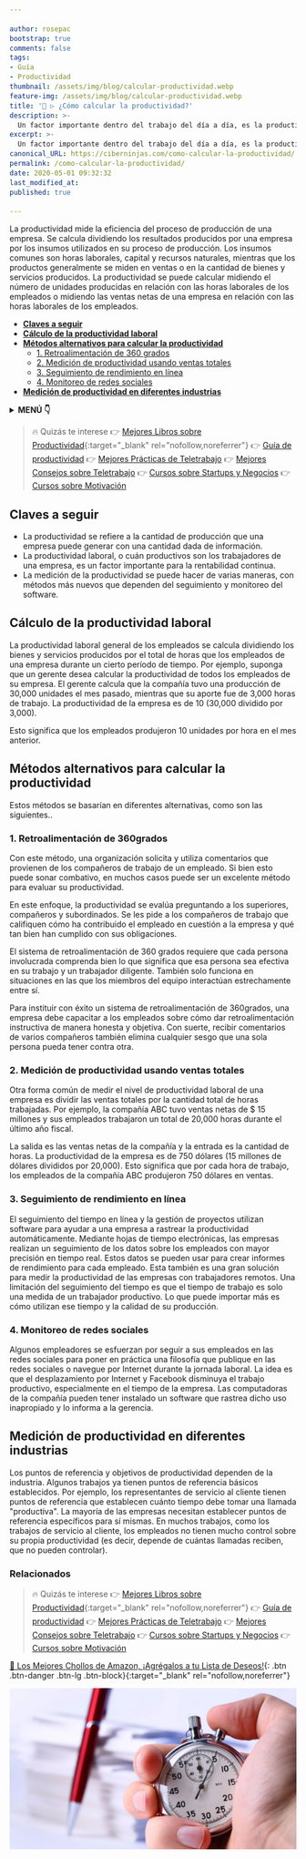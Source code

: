 ```yaml
---

author: rosepac
bootstrap: true
comments: false
tags:
- Guía
- Productividad
thumbnail: /assets/img/blog/calcular-productividad.webp
feature-img: /assets/img/blog/calcular-productividad.webp
title: '💼 ▷ ¿Cómo calcular la productividad?'
description: >-
  Un factor importante dentro del trabajo del día a día, es la productividad. Pero, ¿Cómo la podemos calcular?
excerpt: >-
  Un factor importante dentro del trabajo del día a día, es la productividad. Pero, ¿Cómo la podemos calcular?
canonical_URL: https://ciberninjas.com/como-calcular-la-productividad/
permalink: /como-calcular-la-productividad/
date: 2020-05-01 09:32:32
last_modified_at: 
published: true

---
```


La productividad mide la eficiencia del proceso de producción de una empresa. Se calcula dividiendo los resultados producidos por una empresa por los insumos utilizados en su proceso de producción. Los insumos comunes son horas laborales, capital y recursos naturales, mientras que los productos generalmente se miden en ventas o en la cantidad de bienes y servicios producidos. La productividad se puede calcular midiendo el número de unidades producidas en relación con las horas laborales de los empleados o midiendo las ventas netas de una empresa en relación con las horas laborales de los empleados.

- [**Claves a seguir**](#claves-a-seguir)
- [**Cálculo de la productividad laboral**](#cálculo-de-la-productividad-laboral)
- [**Métodos alternativos para calcular la productividad**](#métodos-alternativos-para-calcular-la-productividad)
  - [1. Retroalimentación de 360 ​​grados](#1-retroalimentación-de-360-grados)
  - [2. Medición de productividad usando ventas totales](#2-medición-de-productividad-usando-ventas-totales)
  - [3. Seguimiento de rendimiento en línea](#3-seguimiento-de-rendimiento-en-línea)
  - [4. Monitoreo de redes sociales](#4-monitoreo-de-redes-sociales)
- [**Medición de productividad en diferentes industrias**](#medición-de-productividad-en-diferentes-industrias)

<details>
<summary><strong>MENÚ 👇</strong><span><a name="menu"></a></span></summary>
<nav class="menu">
  <ol>
    <li><a href="/como-calcular-la-productividad/#claves-a-seguir">Claves a seguir</a></li>
    <li><a href="/como-calcular-la-productividad/#cálculo-de-la-productividad-laboral">Cálculo de la productividad laboral</a></li>
    <li><a href="/como-calcular-la-productividad/#métodos-alternativos-para-calcular-la-productividad">Métodos alternativos para calcular la productividad</a></li>
    <li><a href="/como-calcular-la-productividad/#medición-de-productividad-en-diferentes-industrias">Medición de productividad en diferentes industrias</a></li>
  </ol>
</nav>
</details>

> 🔥 Quizás te interese 👉 [Mejores Libros sobre Productividad](https://www.amazon.es/shop/cibercursos?listId=1MPWF36J3BPEI){:target="_blank" rel="nofollow,noreferrer"} 👉 [Guía de productividad](/guia-productividad-definitiva/) 👉 [Mejores Prácticas de Teletrabajo](https://ciberninjas.com/mejores-practicas-trabajar-desde-casa/) 👉 [Mejores Consejos sobre Teletrabajo](https://ciberninjas.com/mejores-consejos-trabajar-desde-casa/) 👉 [Cursos sobre Startups y Negocios](https://ciberninjas.com/cursos-otras-tematicas/#negocio) 👉 [Cursos sobre Motivación](https://ciberninjas.com/cursos-otras-tematicas/#motivaci%C3%B3n) 

## **Claves a seguir**

- La productividad se refiere a la cantidad de producción que una empresa puede generar con una cantidad dada de información.
- La productividad laboral, o cuán productivos son los trabajadores de una empresa, es un factor importante para la rentabilidad continua.
- La medición de la productividad se puede hacer de varias maneras, con métodos más nuevos que dependen del seguimiento y monitoreo del software.

## **Cálculo de la productividad laboral**

La productividad laboral general de los empleados se calcula dividiendo los bienes y servicios producidos por el total de horas que los empleados de una empresa durante un cierto período de tiempo. Por ejemplo, suponga que un gerente desea calcular la productividad de todos los empleados de su empresa. El gerente calcula que la compañía tuvo una producción de 30,000 unidades el mes pasado, mientras que su aporte fue de 3,000 horas de trabajo. La productividad de la empresa es de 10 (30,000 dividido por 3,000).

Esto significa que los empleados produjeron 10 unidades por hora en el mes anterior.

## **Métodos alternativos para calcular la productividad**

Estos métodos se basarían en diferentes alternativas, como son las siguientes..

### 1. Retroalimentación de 360 ​​grados

Con este método, una organización solicita y utiliza comentarios que provienen de los compañeros de trabajo de un empleado. Si bien esto puede sonar combativo, en muchos casos puede ser un excelente método para evaluar su productividad.

En este enfoque, la productividad se evalúa preguntando a los superiores, compañeros y subordinados. Se les pide a los compañeros de trabajo que califiquen cómo ha contribuido el empleado en cuestión a la empresa y qué tan bien han cumplido con sus obligaciones.

El sistema de retroalimentación de 360 ​​grados requiere que cada persona involucrada comprenda bien lo que significa que esa persona sea efectiva en su trabajo y un trabajador diligente. También solo funciona en situaciones en las que los miembros del equipo interactúan estrechamente entre sí.

Para instituir con éxito un sistema de retroalimentación de 360 ​​grados, una empresa debe capacitar a los empleados sobre cómo dar retroalimentación instructiva de manera honesta y objetiva. Con suerte, recibir comentarios de varios compañeros también elimina cualquier sesgo que una sola persona pueda tener contra otra.

### 2. Medición de productividad usando ventas totales

Otra forma común de medir el nivel de productividad laboral de una empresa es dividir las ventas totales por la cantidad total de horas trabajadas. Por ejemplo, la compañía ABC tuvo ventas netas de $ 15 millones y sus empleados trabajaron un total de 20,000 horas durante el último año fiscal.

La salida es las ventas netas de la compañía y la entrada es la cantidad de horas. La productividad de la empresa es de 750 dólares (15 millones de dólares divididos por 20,000). Esto significa que por cada hora de trabajo, los empleados de la compañía ABC produjeron 750 dólares en ventas.

### 3. Seguimiento de rendimiento en línea

El seguimiento del tiempo en línea y la gestión de proyectos utilizan software para ayudar a una empresa a rastrear la productividad automáticamente. Mediante hojas de tiempo electrónicas, las empresas realizan un seguimiento de los datos sobre los empleados con mayor precisión en tiempo real. Estos datos se pueden usar para crear informes de rendimiento para cada empleado. Esta también es una gran solución para medir la productividad de las empresas con trabajadores remotos. Una limitación del seguimiento del tiempo es que el tiempo de trabajo es solo una medida de un trabajador productivo. Lo que puede importar más es cómo utilizan ese tiempo y la calidad de su producción.

### 4. Monitoreo de redes sociales

Algunos empleadores se esfuerzan por seguir a sus empleados en las redes sociales para poner en práctica una filosofía que publique en las redes sociales o navegue por Internet durante la jornada laboral. La idea es que el desplazamiento por Internet y Facebook disminuya el trabajo productivo, especialmente en el tiempo de la empresa. Las computadoras de la compañía pueden tener instalado un software que rastrea dicho uso inapropiado y lo informa a la gerencia.

## **Medición de productividad en diferentes industrias**

Los puntos de referencia y objetivos de productividad dependen de la industria. Algunos trabajos ya tienen puntos de referencia básicos establecidos. Por ejemplo, los representantes de servicio al cliente tienen puntos de referencia que establecen cuánto tiempo debe tomar una llamada "productiva". La mayoría de las empresas necesitan establecer puntos de referencia específicos para sí mismas. En muchos trabajos, como los trabajos de servicio al cliente, los empleados no tienen mucho control sobre su propia productividad (es decir, depende de cuántas llamadas reciben, que no pueden controlar).

### **Relacionados** <!-- omit in toc -->

> 🔥 Quizás te interese 👉 [Mejores Libros sobre Productividad](https://www.amazon.es/shop/cibercursos?listId=1MPWF36J3BPEI){:target="_blank" rel="nofollow,noreferrer"} 👉 [Guía de productividad](/guia-productividad-definitiva/) 👉 [Mejores Prácticas de Teletrabajo](https://ciberninjas.com/mejores-practicas-trabajar-desde-casa/) 👉 [Mejores Consejos sobre Teletrabajo](https://ciberninjas.com/mejores-consejos-trabajar-desde-casa/) 👉 [Cursos sobre Startups y Negocios](https://ciberninjas.com/cursos-otras-tematicas/#negocio) 👉 [Cursos sobre Motivación](https://ciberninjas.com/cursos-otras-tematicas/#motivaci%C3%B3n)

[🛒 Los Mejores Chollos de Amazon, ¡Agrégalos a tu Lista de Deseos!](https://www.amazon.es/shop/cibercursos?listId=1MPWF36J3BPEI){: .btn .btn-danger .btn-lg .btn-block}{:target="_blank" rel="nofollow,noreferrer"}

![Un factor importante dentro del trabajo del día a día, es la productividad. Pero, ¿Cómo la podemos calcular?](/assets/img/blog/calcular-productividad.webp "Un factor importante dentro del trabajo del día a día, es la productividad. Pero, ¿Cómo la podemos calcular?")
<!-- https://www.investopedia.com/ask/answers/040715/how-productivity-calculated.asp -->